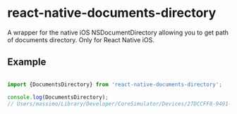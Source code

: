 # react-native-documents-directory
A wrapper for the native iOS NSDocumentDirectory allowing you to get path of documents directory. Only for React Native iOS.

## Example

```javascript

import {DocumentsDirectory} from 'react-native-documents-directory';

console.log(DocumentsDirectory);
// Users/massimo/Library/Developer/CoreSimulator/Devices/27DCCFF8-9491-4052-9750-29622AB406D7/data/Containers/Data/Application/ED01B109-F44D-444D-82D4-0770717A8529/Documents
